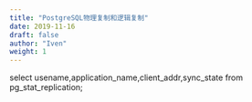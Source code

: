 ```yaml
---
title: "PostgreSQL物理复制和逻辑复制"
date: 2019-11-16
draft: false
author: "Iven"
weight: 1
---
```


select  usename,application_name,client_addr,sync_state from pg_stat_replication;

